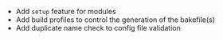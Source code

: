 - Add `setup` feature for modules
- Add build profiles to control the generation of the bakefile(s)
- Add duplicate name check to config file validation 